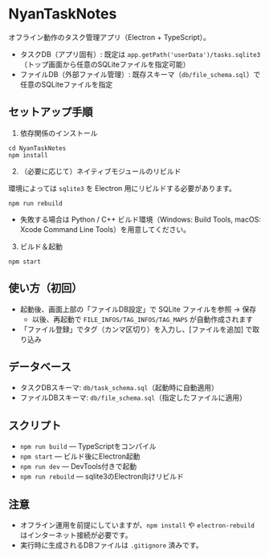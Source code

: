 # NyanTaskNotes

オフライン動作のタスク管理アプリ（Electron + TypeScript）。

- タスクDB（アプリ固有）: 既定は `app.getPath('userData')/tasks.sqlite3`（トップ画面から任意のSQLiteファイルを指定可能）
- ファイルDB（外部ファイル管理）: 既存スキーマ（`db/file_schema.sql`）で任意のSQLiteファイルを指定

## セットアップ手順

1) 依存関係のインストール

```
cd NyanTaskNotes
npm install
```

2) （必要に応じて）ネイティブモジュールのリビルド

環境によっては `sqlite3` を Electron 用にリビルドする必要があります。

```
npm run rebuild
```

- 失敗する場合は Python / C++ ビルド環境（Windows: Build Tools, macOS: Xcode Command Line Tools）を用意してください。

3) ビルド＆起動

```
npm start
```

## 使い方（初回）
- 起動後、画面上部の「ファイルDB設定」で SQLite ファイルを参照 → 保存
  - 以後、再起動で `FILE_INFOS/TAG_INFOS/TAG_MAPS` が自動作成されます
- 「ファイル登録」でタグ（カンマ区切り）を入力し、[ファイルを追加] で取り込み

## データベース
- タスクDBスキーマ: `db/task_schema.sql`（起動時に自動適用）
- ファイルDBスキーマ: `db/file_schema.sql`（指定したファイルに適用）

## スクリプト
- `npm run build` — TypeScriptをコンパイル
- `npm start` — ビルド後にElectron起動
- `npm run dev` — DevTools付きで起動
- `npm run rebuild` — sqlite3のElectron向けリビルド

## 注意
- オフライン運用を前提にしていますが、`npm install` や `electron-rebuild` はインターネット接続が必要です。
- 実行時に生成されるDBファイルは `.gitignore` 済みです。
